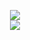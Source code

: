 <p align="center">
   <a href="https://komarev.com/ghpvc/?username=ogtime&color=green">
    <img src="https://komarev.com/ghpvc/?username=ogtime&color=green">
  </a>
    <br/>
  <a href="https://github-readme-stats.vercel.app/api?username=OGTime&count_private=true&theme=cobalt&show_icons=true">
    <img src="https://github-readme-stats.vercel.app/api?username=OGTime&count_private=true&theme=cobalt&show_icons=true">
  </a>
</p>

